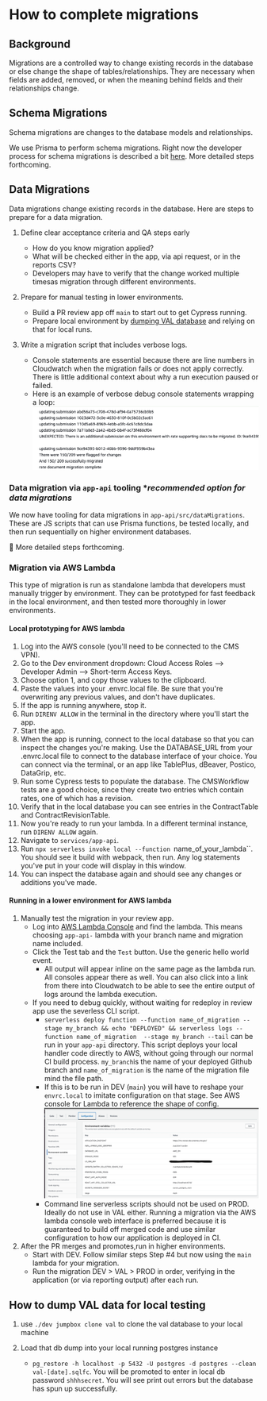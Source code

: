 # How to complete migrations

## Background

Migrations are a controlled way to change existing records in the database or else change the shape of tables/relationships. They are necessary when fields are added, removed, or when the meaning behind fields and their relationships change.

## Schema Migrations

Schema migrations are changes to the database models and relationships.

We use Prisma to perform schema migrations. Right now the developer process for schema migrations is described a bit [here](../../README.md#updating-the-database). More detailed steps forthcoming.

## Data Migrations

Data migrations change existing records in the database. Here are steps to prepare for a data migration.

1. Define clear acceptance criteria and QA steps early
    - How do you know migration applied?
    - What will be checked either in the app, via api request, or in the reports CSV?
    - Developers may have to verify that the change worked multiple timesas migration through different environments.

1. Prepare for manual testing in lower environments.
    - Build a PR review app off `main` to start out to get Cypress running.
    - Prepare local environment by [dumping VAL database](#how-to-dump-val-data-for-local-testing) and relying on that for local runs.

1. Write a migration script that includes verbose logs.
    - Console statements are essential because there are line numbers in Cloudwatch when the migration fails or does not apply correctly. There is little additional context about why a run execution paused or failed.
    - Here is an example of verbose debug console statements wrapping a loop:
      ![debug consoles in data migration script](../../.images/verbose-logs-example.png)

### Data migration via `app-api` tooling **recommended option for data migrations*

We now have tooling for data migrations in `app-api/src/dataMigrations`. These are JS scripts that can use Prisma functions, be tested locally, and then run sequentially on higher environment databases.

🚩 More detailed steps forthcoming.

### Migration via AWS Lambda
This type of migration is run as standalone lambda that developers must manually trigger by environment. They can be prototyped for fast feedback in the local environment, and then tested more thoroughly in lower environments.

#### Local prototyping for AWS lambda

1. Log into the AWS console (you'll need to be connected to the CMS VPN).
1. Go to the Dev environment dropdown: Cloud Access Roles --> Developer Admin --> Short-term Access Keys.
1. Choose option 1, and copy those values to the clipboard.
1. Paste the values into your .envrc.local file. Be sure that you're overwriting any previous values, and don't have duplicates.
1. If the app is running anywhere, stop it.
1. Run `DIRENV ALLOW` in the terminal in the directory where you'll start the app.
1. Start the app.
1. When the app is running, connect to the local database so that you can inspect the changes you're making. Use the DATABASE_URL from your .envrc.local file to connect to the database interface of your choice. You can connect via the terminal, or an app like TablePlus, dBeaver, Postico, DataGrip, etc.
1. Run some Cypress tests to populate the database. The CMSWorkflow tests are a good choice, since they create two entries which contain rates, one of which has a revision.
1. Verify that in the local database you can see entries in the ContractTable and ContractRevisionTable.
1. Now you're ready to run your lambda. In a different terminal instance, run `DIRENV ALLOW` again.
1. Navigate to `services/app-api`.
1. Run `npx serverless invoke local --function `name_of_your_lambda``. You should see it build with webpack, then run. Any log statements you've put in your code will display in this window.
1. You can inspect the database again and should see any changes or additions you've made.

#### Running in a lower environment for AWS lambda

1. Manually test the migration in your review app.
    - Log into [AWS Lambda Console](https://console.aws.amazon.com/lambda/home) and find the lambda. This means choosing `app-api-` lambda with your branch name and migration name included.
    - Click the Test tab and the `Test` button. Use the generic hello world event.
        - All output will appear inline on the same page as the lambda run. All consoles appear there as well. You can also click into a link from there into Cloudwatch to be able to see the entire output of logs around the lambda execution.
    - If you need to debug quickly, without waiting for redeploy in review app use the severless CLI script.
        - `serverless deploy function --function name_of_migration --stage my_branch && echo "DEPLOYED" && serverless logs --function name_of_migration  --stage my_branch --tail` can be run in your `app-api` directory. This script deploys your local handler code directly to AWS, without going through our normal CI build process. `my_branch`is the name of your deployed Github branch and `name_of_migration` is the name of the migration file mind the file path.
        - If this is to be run in DEV (`main`) you will have to reshape your `envrc.local` to imitate configuration on that stage. See AWS console for Lambda to reference the shape of config.
          ![lambda configuration panel in aws](../../.images/aws-console-lambda-config.png)
        - Command line serverless scripts should not be used on PROD. Ideally do not use in VAL either. Running a migration via the AWS lambda console web interface is preferred because it is guaranteed to build off merged code and use similar configuration to how our application is deployed in CI.
1. After the PR merges and promotes,run in higher environments.
    - Start with DEV. Follow similar steps Step #4 but now using the `main` lambda for your migration.
    - Run the migration DEV > VAL > PROD in order, verifying in the application (or via reporting output) after each run.

## How to dump VAL data for local testing

1. use `./dev jumpbox clone val` to clone the val database to your local machine

2. Load that db dump into your local running postgres instance
    - `pg_restore -h localhost -p 5432 -U postgres -d postgres --clean val-[date].sqlfc`. You will be promoted to enter in local db password `shhhsecret`. You will see print out errors but the database has spun up successfully.

